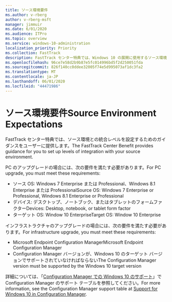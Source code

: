 ```yaml
---
title: ソース環境要件
ms.author: v-rberg
author: v-rberg-msft
manager: jimmuir
ms.date: 6/01/2020
ms.audience: ITPro
ms.topic: overview
ms.service: windows-10-administration
localization_priority: Priority
ms.collection: FastTrack
description: FastTrack センター特典では、Windows 10 の展開に使用するソース環境との統合レベルを設定するためのガイダンスをユーザーに提供します。
ms.openlocfilehash: 96ce7e58d2b9b87e5fc014996bd5f2d250051fda
ms.sourcegitcommit: 826f140cc0ddee32005f74e5d995073af1dc3fa2
ms.translationtype: MT
ms.contentlocale: ja-JP
ms.lasthandoff: 06/01/2020
ms.locfileid: "44471986"
---
```

# <a name="source-environment-expectations"></a><span data-ttu-id="c4fb6-103">ソース環境要件</span><span class="sxs-lookup"><span data-stu-id="c4fb6-103">Source Environment Expectations</span></span>

<span data-ttu-id="c4fb6-104">FastTrack センター特典では、ソース環境との統合レベルを設定するためのガイダンスをユーザーに提供します。</span><span class="sxs-lookup"><span data-stu-id="c4fb6-104">The FastTrack Center Benefit provides guidance for you to set up levels of integration with your source environment.</span></span>
  
<span data-ttu-id="c4fb6-105">PC のアップグレードの場合には、次の要件を満たす必要があります。</span><span class="sxs-lookup"><span data-stu-id="c4fb6-105">For PC upgrade, you must meet these requirements:</span></span>

- <span data-ttu-id="c4fb6-106">ソース OS: Windows 7 Enterprise または Professional、Windows 8.1 Enterprise または Professional</span><span class="sxs-lookup"><span data-stu-id="c4fb6-106">Source OS: Windows 7 Enterprise or Professional, Windows 8.1 Enterprise or Professional</span></span>
- <span data-ttu-id="c4fb6-107">デバイス: デスクトップ、ノートブック、またはタブレットのフォームファクター</span><span class="sxs-lookup"><span data-stu-id="c4fb6-107">Devices: Desktop, notebook, or tablet form factor</span></span>
- <span data-ttu-id="c4fb6-108">ターゲット OS: Window 10 Enterprise</span><span class="sxs-lookup"><span data-stu-id="c4fb6-108">Target OS: Window 10 Enterprise</span></span>

<span data-ttu-id="c4fb6-109">インフラストラクチャのアップグレードの場合には、次の要件を満たす必要があります。</span><span class="sxs-lookup"><span data-stu-id="c4fb6-109">For infrastructure upgrade, you must meet these requirements:</span></span>   

- <span data-ttu-id="c4fb6-110">Microsoft Endpoint Configuration Manager</span><span class="sxs-lookup"><span data-stu-id="c4fb6-110">Microsoft Endpoint Configuration Manager</span></span>  
- <span data-ttu-id="c4fb6-111">Configuration Manager バージョンが、Windows 10 のターゲット バージョンでサポートされていなければならない</span><span class="sxs-lookup"><span data-stu-id="c4fb6-111">The Configuration Manager version must be supported by the Windows 10 target version</span></span>

<span data-ttu-id="c4fb6-112">詳細については、「[Configuration Manager での Windows 10 のサポート](https://docs.microsoft.com/sccm/core/plan-design/configs/support-for-windows-10)」で Configuration Manager のサポート テーブルを参照してください。</span><span class="sxs-lookup"><span data-stu-id="c4fb6-112">For more information, see the Configuration Manager support table at [Support for Windows 10 in Configuration Manager](https://docs.microsoft.com/sccm/core/plan-design/configs/support-for-windows-10).</span></span>
  